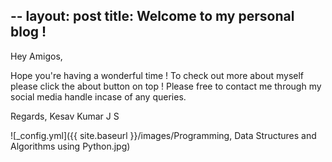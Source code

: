 --
layout: post
title: Welcome to my personal blog !
--

Hey Amigos,

Hope you're having a wonderful time ! To check out more about myself please click the about button on top ! 
Please free to contact me through my social media handle incase of any queries.

Regards,
Kesav Kumar J S

![_config.yml]({{ site.baseurl }}/images/Programming, Data Structures and Algorithms using Python.jpg)

